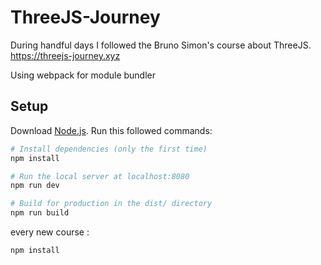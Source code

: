 # ThreeJS-Journey

During handful days I followed the Bruno Simon's course about ThreeJS.
https://threejs-journey.xyz

Using webpack for module bundler

## Setup
Download [Node.js](https://nodejs.org/en/download/).
Run this followed commands:

``` bash
# Install dependencies (only the first time)
npm install

# Run the local server at localhost:8080
npm run dev

# Build for production in the dist/ directory
npm run build
```

every new course : 

```
npm install
```
